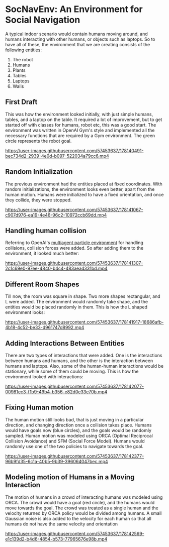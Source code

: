 # SocNavEnv: An Environment for Social Navigation 

A typical indoor scenario would contain humans moving around, and humans interacting with other humans, or objects such as laptops. So to have all of these, the environment that we are creating consists of the following entities:

1. The robot
2. Humans
3. Plants
4. Tables
5. Laptops
6. Walls

## First Draft 
This was how the environment looked initially, with just simple humans, tables, and a laptop on the table. It required a lot of improvement, but to get started off with classes for humans, robot etc, this was a good start. The environment was written in OpenAI Gym's style and implemented all the necessary functions that are required by a Gym environment. The green circle represents the robot goal.

https://user-images.githubusercontent.com/57453637/178140491-bec734d2-2939-4e0d-b097-522034a79cc6.mp4

## Random Initialization
The previous environment had the entities placed at fixed coordinates. With random initializations, the environment looks even better, apart from the human motion. Humans were initialized to have a fixed orientation, and once they collide, they were stopped. 

https://user-images.githubusercontent.com/57453637/178141067-c907d976-ea19-4e46-96c2-10972ccb69dd.mp4

## Handling human collision
Referring to OpenAI's [multiagent particle environment](https://github.com/openai/multiagent-particle-envs/tree/master/multiagent) for handling collisions, collision forces were added. So after adding them to the environment, it looked much better:

https://user-images.githubusercontent.com/57453637/178141307-2c1c69e0-97ee-4840-b4c4-483aead331bd.mp4

## Different Room Shapes
Till now, the room was square in shape. Two more shapes rectangular, and L were added. The environment would randomly take shape, and the entities would be placed randomly in them. This is how the L shaped environment looks:

https://user-images.githubusercontent.com/57453637/178141917-18686afb-4b18-4c52-be33-d961747d8992.mp4

## Adding Interactions Between Entities
There are two types of interactions that were added. One is the interactions between humans and humans, and the other is the interaction between humans and laptops. Also, some of the human-human interactions would be stationary, while some of them could be moving. This is how the environment looked with interactions:

https://user-images.githubusercontent.com/57453637/178142077-00981ec3-f1b9-49b4-b356-e82d0e33e70b.mp4


## Fixing Human motion
The human motion still looks bad, that is just moving in a particular direction, and changing direction once a collision takes place. Humans would have goals now (blue circles), and the goals would be randomly sampled. Human motion was modeled using ORCA (Optimal Reciprocal Collision Avoidance) and SFM (Social Force Model). Humans would randomly use one of the two policies to navigate towards the goal.

https://user-images.githubusercontent.com/57453637/178142377-96b9fd35-6c1a-40b5-9b39-396064047bec.mp4

## Modeling motion of Humans in a Moving Interaction
The motion of humans in a crowd of interacting humans was modeled using ORCA. The crowd would have a goal (red circle), and the humans would move towards the goal. The crowd was treated as a single human and the velocity returned by ORCA policy would be divided among humans. A small Gaussian noise is also added to the velocity for each human so that all humans do not have the same velocity and orientation

https://user-images.githubusercontent.com/57453637/178142569-e1c139d2-b4d6-4854-b573-77965676e98b.mp4

